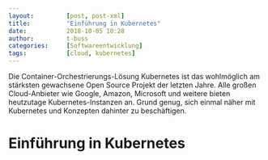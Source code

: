 ```yaml
---
layout:         [post, post-xml]              
title:          "Einführung in Kubernetes"
date:           2018-10-05 10:28
author:         t-buss
categories:     [Softwareentwicklung]
tags:           [cloud, kubernetes]
---
```

Die Container-Orchestrierungs-Lösung Kubernetes ist das wohlmöglich am stärksten gewachsene Open Source Projekt der letzten Jahre.
Alle großen Cloud-Anbieter wie Google, Amazon, Microsoft und weitere bieten heutzutage Kubernetes-Instanzen an.
Grund genug, sich einmal näher mit Kubernetes und Konzepten dahinter zu beschäftigen.

# Einführung in Kubernetes
